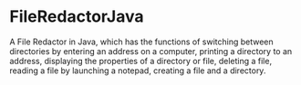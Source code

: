 # FileRedactorJava
 A File Redactor in Java, which has the functions of switching between directories by entering an address on a computer, printing a directory to an address, displaying the properties of a directory or file, deleting a file, reading a file by launching a notepad, creating a file and a directory.
